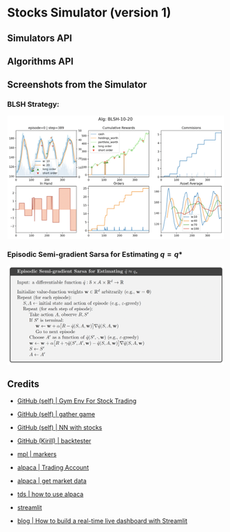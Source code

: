 # Stocks Simulator (version 1)

## Simulators API

## Algorithms API

## Screenshots from the Simulator

### BLSH Strategy:

![](pics/screen1.png)

### Episodic Semi-gradient Sarsa for Estimating $q = q*$

![](pics/semi_gradient_sarsa.png)

## Credits

- [GitHub (self) | Gym Env For Stock Trading](https://github.com/Arseni1919/gym-stocktrading)
- [GitHub (self) | gather game](https://github.com/Arseni1919/Gather_Game/blob/main/impl_env_gather.py)
- [GitHub (self) | NN with stocks](https://github.com/Arseni1919/Implementing_NN_Stocks)
- [GitHub (Kirill) | backtester](https://github.com/kirilgravis/NTC/blob/main/Analysys/Three_days.ipynb)
- [mpl | markers](https://matplotlib.org/stable/api/markers_api.html)

- [alpaca | Trading Account](https://alpaca.markets/docs/api-references/trading-api/account/)
- [alpaca | get market data](https://alpaca.markets/docs/market-data/getting-started/)
- [tds | how to use alpaca](https://medium.com/@chris_42047/getting-started-with-the-alpaca-trading-apis-python-tutorial-226f4dca5d8a)

- [streamlit](https://docs.streamlit.io/)
- [blog | How to build a real-time live dashboard with Streamlit](https://blog.streamlit.io/how-to-build-a-real-time-live-dashboard-with-streamlit/)